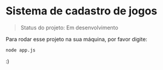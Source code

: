 <h1>Sistema de cadastro de jogos</h1>

>Status do projeto: Em desenvolvimento

Para rodar esse projeto na sua máquina, por favor digite:

```
node app.js
```
:)
